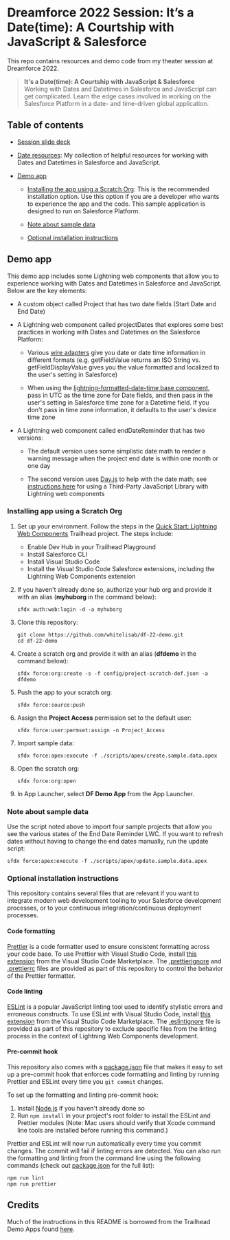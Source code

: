 # Dreamforce 2022 Session: It’s a Date(time): A Courtship with JavaScript & Salesforce

This repo contains resources and demo code from my theater session at Dreamforce 2022.

> **It's a Date(time): A Courtship with JavaScript & Salesforce**<br>
> Working with Dates and Datetimes in Salesforce and JavaScript can get complicated. Learn the edge cases involved in working on the Salesforce Platform in a date- and time-driven global application.

## Table of contents

- [Session slide deck](https://drive.google.com/file/d/1G0ZKmFa_a7szI1gcP44qnUG-_EAqUGu6/view?usp=sharing)

- [Date resources](RESOURCES.md): My collection of helpful resources for working with Dates and Datetimes in Salesforce and JavaScript.

- [Demo app](#demo-app)

  - [Installing the app using a Scratch Org](#installing-app-using-a-scratch-org): This is the recommended installation option. Use this option if you are a developer who wants to experience the app and the code. This sample application is designed to run on Salesforce Platform.

  - [Note about sample data](#note-about-sample-data)

  - [Optional installation instructions](#optional-installation-instructions)

## Demo app

This demo app includes some Lightning web components that allow you to experience working with Dates and Datetimes in Salesforce and JavaScript. Below are the key elements:

- A custom object called Project that has two date fields (Start Date and End Date)

- A Lightning web component called projectDates that explores some best practices in working with Dates and Datetimes on the Salesforce Platform:

  - Various [wire adapters](https://developer.salesforce.com/docs/component-library/documentation/en/lwc/lwc.reference_lightning_ui_api_record) give you date or date time information in different formats (e.g. getFieldValue returns an ISO String vs. getFieldDisplayValue gives you the value formatted and localized to the user's setting in Salesforce)

  - When using the [lightning-formatted-date-time base component](https://developer.salesforce.com/docs/component-library/bundle/lightning-formatted-date-time/example), pass in UTC as the time zone for Date fields, and then pass in the user's setting in Salesforce time zone for a Datetime field. If you don't pass in time zone information, it defaults to the user's device time zone

- A Lightning web component called endDateReminder that has two versions:

  - The default version uses some simplistic date math to render a warning message when the project end date is within one month or one day

  - The second version uses [Day.js](https://day.js.org/) to help with the date math; see [instructions here](https://developer.salesforce.com/docs/component-library/documentation/en/lwc/lwc.js_third_party_library) for using a Third-Party JavaScript Library with Lightning web components

### Installing app using a Scratch Org

1. Set up your environment. Follow the steps in the [Quick Start: Lightning Web Components](https://trailhead.salesforce.com/content/learn/projects/quick-start-lightning-web-components/) Trailhead project. The steps include:

   - Enable Dev Hub in your Trailhead Playground
   - Install Salesforce CLI
   - Install Visual Studio Code
   - Install the Visual Studio Code Salesforce extensions, including the Lightning Web Components extension

1. If you haven't already done so, authorize your hub org and provide it with an alias (**myhuborg** in the command below):

   ```
   sfdx auth:web:login -d -a myhuborg
   ```

1. Clone this repository:

   ```
   git clone https://github.com/whitelisab/df-22-demo.git
   cd df-22-demo
   ```

1. Create a scratch org and provide it with an alias (**dfdemo** in the command below):

   ```
   sfdx force:org:create -s -f config/project-scratch-def.json -a dfdemo
   ```

1. Push the app to your scratch org:

   ```
   sfdx force:source:push
   ```

1. Assign the **Project Access** permission set to the default user:

   ```
   sfdx force:user:permset:assign -n Project_Access
   ```

1. Import sample data:

   ```
   sfdx force:apex:execute -f ./scripts/apex/create.sample.data.apex
   ```

1. Open the scratch org:

   ```
   sfdx force:org:open
   ```

1. In App Launcher, select **DF Demo App** from the App Launcher.

### Note about sample data

Use the script noted above to import four sample projects that allow you see the various states of the End Date Reminder LWC. If you want to refresh dates without having to change the end dates manually, run the update script:

```
sfdx force:apex:execute -f ./scripts/apex/update.sample.data.apex
```

### Optional installation instructions

This repository contains several files that are relevant if you want to integrate modern web development tooling to your Salesforce development processes, or to your continuous integration/continuous deployment processes.

#### Code formatting

[Prettier](https://prettier.io 'https://prettier.io/') is a code formatter used to ensure consistent formatting across your code base. To use Prettier with Visual Studio Code, install [this extension](https://marketplace.visualstudio.com/items?itemName=esbenp.prettier-vscode) from the Visual Studio Code Marketplace. The [.prettierignore](/.prettierignore) and [.prettierrc](/.prettierrc) files are provided as part of this repository to control the behavior of the Prettier formatter.

#### Code linting

[ESLint](https://eslint.org/) is a popular JavaScript linting tool used to identify stylistic errors and erroneous constructs. To use ESLint with Visual Studio Code, install [this extension](https://marketplace.visualstudio.com/items?itemName=salesforce.salesforcedx-vscode-lwc) from the Visual Studio Code Marketplace. The [.eslintignore](/.eslintignore) file is provided as part of this repository to exclude specific files from the linting process in the context of Lightning Web Components development.

#### Pre-commit hook

This repository also comes with a [package.json](./package.json) file that makes it easy to set up a pre-commit hook that enforces code formatting and linting by running Prettier and ESLint every time you `git commit` changes.

To set up the formatting and linting pre-commit hook:

1. Install [Node.js](https://nodejs.org) if you haven't already done so
1. Run `npm install` in your project's root folder to install the ESLint and Prettier modules (Note: Mac users should verify that Xcode command line tools are installed before running this command.)

Prettier and ESLint will now run automatically every time you commit changes. The commit will fail if linting errors are detected. You can also run the formatting and linting from the command line using the following commands (check out [package.json](./package.json) for the full list):

```
npm run lint
npm run prettier
```

## Credits

Much of the instructions in this README is borrowed from the Trailhead Demo Apps found [here](https://github.com/trailheadapps).
